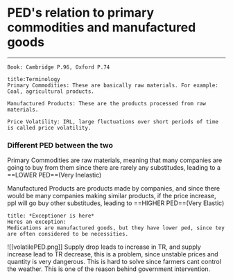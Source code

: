 # PED's relation to primary commodities and manufactured goods
---
```ad-Resources
Book: Cambridge P.96, Oxford P.74
```

```ad-definition
title:Terminology
Primary Commodities: These are basically raw materials. For example: Coal, agricultural products.

Manufactured Products: These are the products processed from raw materials.

Price Volatility: IRL, large fluctuations over short periods of time is called price volatility.
```

### Different PED between the two
Primary Commodities are raw materials, meaning that many companies are going to buy from them since there are rarely any substitudes, leading to a ==LOWER PED==(Very Inelastic)

Manufactured Products are products made by companies, and since there would be many companies making similar products, if the price increase, ppl will go buy other substitudes, leading to ==HIGHER PED==(Very Elastic)

```ad-danger
title: *Exceptioner is here*
Heres an exception:
Medications are manufactured goods, but they have lower ped, since tey are often considered to be necessities.
```

![[volatilePED.png]]
Supply drop leads to increase in TR, and supply increase lead to TR decrease, this is a problem, since unstable prices and quantity is very dangerous. This is hard to solve since farmers cant control the weather.
This is one of the reason behind government intervention.